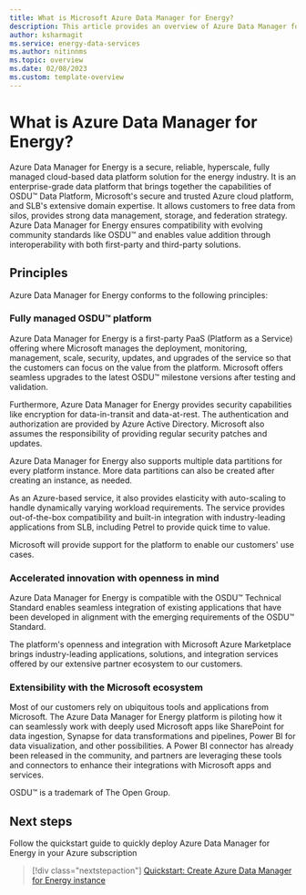 ```yaml
---
title: What is Microsoft Azure Data Manager for Energy?
description: This article provides an overview of Azure Data Manager for Energy
author: ksharmagit
ms.service: energy-data-services
ms.author: nitinnms
ms.topic: overview
ms.date: 02/08/2023
ms.custom: template-overview
---
```

# What is Azure Data Manager for Energy?

Azure Data Manager for Energy is a secure, reliable, hyperscale, fully managed cloud-based data platform solution for the energy industry. It is an enterprise-grade data platform that brings together the capabilities of OSDU&trade; Data Platform, Microsoft's secure and trusted Azure cloud platform, and SLB's extensive domain expertise. It allows customers to free data from silos, provides strong data management, storage, and federation strategy. Azure Data Manager for Energy ensures compatibility with evolving community standards like OSDU&trade; and enables value addition through interoperability with both first-party and third-party solutions.

## Principles

Azure Data Manager for Energy conforms to the following principles:

### Fully managed OSDU&trade; platform

Azure Data Manager for Energy is a first-party PaaS (Platform as a Service) offering where Microsoft manages the deployment, monitoring, management, scale, security, updates, and upgrades of the service so that the customers can focus on the value from the platform. Microsoft offers seamless upgrades to the latest OSDU&trade; milestone versions after testing and validation.

Furthermore, Azure Data Manager for Energy provides security capabilities like encryption for data-in-transit and data-at-rest. The authentication and authorization are provided by Azure Active Directory. Microsoft also assumes the responsibility of providing regular security patches and updates.

Azure Data Manager for Energy also supports multiple data partitions for every platform instance. More data partitions can also be created after creating an instance, as needed.

As an Azure-based service, it also provides elasticity with auto-scaling to handle dynamically varying workload requirements. The service provides out-of-the-box compatibility and built-in integration with industry-leading applications from SLB, including Petrel to provide quick time to value.

Microsoft will provide support for the platform to enable our customers' use cases.

### Accelerated innovation with openness in mind

Azure Data Manager for Energy is compatible with the OSDU&trade; Technical Standard enables seamless integration of existing applications that have been developed in alignment with the emerging requirements of the OSDU&trade; Standard.

The platform's openness and integration with Microsoft Azure Marketplace brings industry-leading applications, solutions, and integration services offered by our extensive partner ecosystem to our customers.

### Extensibility with the Microsoft ecosystem

Most of our customers rely on ubiquitous tools and applications from Microsoft. The Azure Data Manager for Energy platform is piloting how it can seamlessly work with deeply used Microsoft apps like SharePoint for data ingestion, Synapse for data transformations and pipelines, Power BI for data visualization, and other possibilities. A Power BI connector has already been released in the community, and partners are leveraging these tools and connectors to enhance their integrations with Microsoft apps and services.

OSDU&trade; is a trademark of The Open Group.

## Next steps
Follow the quickstart guide to quickly deploy Azure Data Manager for Energy in your Azure subscription
> [!div class="nextstepaction"]
> [Quickstart: Create Azure Data Manager for Energy instance](quickstart-create-microsoft-energy-data-services-instance.md)

